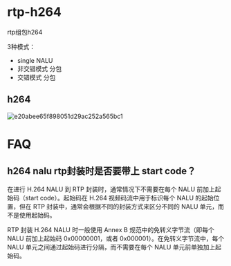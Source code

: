 # rtp-h264

rtp组包h264

3种模式：
* single NALU
* 非交错模式  分包
* 交错模式    分包

## h264

![e20abee65f898051d29ac252a565bc1](https://github.com/user-attachments/assets/e1e7d487-40ad-4a4b-94d0-51280d71909a)


# FAQ

## h264 nalu rtp封装时是否要带上 start code？

在进行 H.264 NALU 到 RTP 封装时，通常情况下不需要在每个 NALU 前加上起始码（start code）。起始码在 H.264 视频码流中用于标识每个 NALU 的起始位置，但在 RTP 封装中，通常会根据不同的封装方式来区分不同的 NALU 单元，而不是使用起始码。

RTP 封装 H.264 NALU 时一般使用 Annex B 规范中的免转义字节流（即每个 NALU 前加上起始码 0x00000001，或者 0x000001）。在免转义字节流中，每个 NALU 单元之间通过起始码进行分隔，而不需要在每个 NALU 单元前单独加上起始码。
